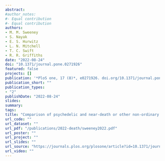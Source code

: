 ```yaml
---
abstract: 
#author_notes:
#- Equal contribution
#- Equal contribution
authors:
- M. M. Sweeney
- S. Nayak
- E. S. Hurwitz
- L. N. Mitchell
- T. C. Swift
- R. R. Griffiths
date: "2022-08-24"
doi: "10.1371/journal.pone.0271926"
featured: false
projects: []
publication: '*PloS one, 17 (8)*, e0271926. doi.org/10.1371/journal.pone.0271926'
publication_short: ""
publication_types:
- "2"
publishDate: "2022-08-24"
slides: 
summary: 
tags:
title: "Comparison of psychedelic and near-death or other non-ordinary experiences in changing attitudes about death and dying"
url_code: ""
url_dataset: ""
url_pdf: "/publications/2022-death/sweeney2022.pdf"
url_poster: ""
url_project: ""
url_slides: ""
url_source: "https://journals.plos.org/plosone/article?id=10.1371/journal.pone.0271926"
url_video: ""
---
```


